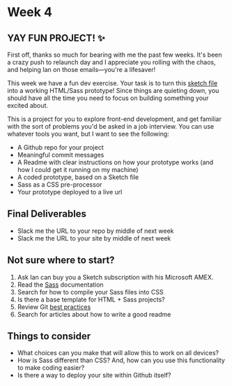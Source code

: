 # Week 4

## YAY FUN PROJECT! :sparkles:
First off, thanks so much for bearing with me the past few weeks. It's been a crazy push to relaunch day and I appreciate you rolling with the chaos, and helping Ian on those emails—you're a lifesaver! 

This week we have a fun dev exercise. Your task is to turn this [sketch file](https://www.dropbox.com/s/tsua2ouau8blqsn/Web_Dev_Exercise.sketch?dl=0) into a working HTML/Sass prototype! Since things are quieting down, you should have all the time you need to focus on building something your excited about.

This is a project for you to explore front-end development, and get familiar with the sort of problems you'd be asked in a job interview. You can use whatever tools you want, but I want to see the following:

- A Github repo for your project
- Meaningful commit messages
- A Readme with clear instructions on how your prototype works (and how I could get it running on my machine)
- A coded prototype, based on a Sketch file
- Sass as a CSS pre-processor 
- Your prototype deployed to a live url


## Final Deliverables
- Slack me the URL to your repo by middle of next week
- Slack me the URL to your site by middle of next week

## Not sure where to start?
1. Ask Ian can buy you a Sketch subscription with his Microsoft AMEX.
2. Read the [Sass](http://sass-lang.com/) documentation
3. Search for how to compile your Sass files into CSS
4. Is there a base template for HTML + Sass projects?
6. Review Git [best practices](https://github.com/smonette/fed-resources#git)
7. Search for articles about how to write a good readme


## Things to consider
- What choices can you make that will allow this to work on all devices?
- How is Sass different than CSS? And, how can you use this functionality to make coding easier?
- Is there a way to deploy your site within Github itself?

